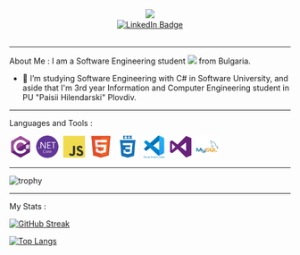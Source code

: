 
<div id="header" align="center">
  <img src="https://media.giphy.com/media/7OMR3y1E9QeYsr9olS/giphy.gif" width="200"/>
  <div id="badges">
  <a href="https://www.linkedin.com/in/antoan-furlanski-815ab7242/">
    <img src="https://img.shields.io/badge/LinkedIn-blue?style=for-the-badge&logo=linkedin&logoColor=white" alt="LinkedIn Badge"/>
  </a>
</div>
  <img src="https://komarev.com/ghpvc/?username=Furlanski11&style=flat-square&color=blue" alt=""/>
</div>


---

About Me :
I am a Software Engineering student <img src="https://media.giphy.com/media/WUlplcMpOCEmTGBtBW/giphy.gif" width="30"> from Bulgaria.
- :telescope: I’m studying Software Engineering with C# in Software University, and aside that I'm 3rd year Information and Computer Engineering student in PU "Paisii Hilendarski" Plovdiv.

---

Languages and Tools :
<div>
  <img src="https://github.com/devicons/devicon/blob/master/icons/csharp/csharp-original.svg" title="Csharp" alt="Csharp" width="40" height="40"/>&nbsp;
  <img src="https://github.com/devicons/devicon/blob/master/icons/dotnetcore/dotnetcore-original.svg" title=".Net" alt=".NetCore" width="40" height="40"/>&nbsp;
  <img src="https://github.com/devicons/devicon/blob/master/icons/javascript/javascript-original.svg" title="JavaScript" alt="JavaScript" width="40" height="40"/>&nbsp;
  <img src="https://github.com/devicons/devicon/blob/master/icons/html5/html5-original.svg" title="HTML5" alt="HTML" width="40" height="40"/>&nbsp;
  <img src="https://github.com/devicons/devicon/blob/master/icons/css3/css3-plain-wordmark.svg"  title="CSS3" alt="CSS" width="40" height="40"/>&nbsp;
  <img src="https://github.com/devicons/devicon/blob/master/icons/vscode/vscode-original-wordmark.svg" title="VScode" alt="VScode" width="40" height="40"/>&nbsp;
  <img src="https://github.com/devicons/devicon/blob/master/icons/visualstudio/visualstudio-plain.svg" title="Vstudio" alt="Vstudio" width="40" height="40"/>&nbsp;
  <img src="https://github.com/devicons/devicon/blob/master/icons/mysql/mysql-original-wordmark.svg" title="MySQL"  alt="MySQL" width="40" height="40"/>&nbsp;
</div>

---

![trophy](https://github-profile-trophy.vercel.app/?username=Furlanski11&theme=juicyfresh)

---


 My Stats :

<a href="https://git.io/streak-stats"><img src="https://github-readme-streak-stats.herokuapp.com?user=Furlanski11&theme=vision-friendly-dark" alt="GitHub Streak" /></a>

[![Top Langs](https://github-readme-stats.vercel.app/api/top-langs/?username=Furlanski11&layout=compact&theme=vision-friendly-dark)](https://github.com/anuraghazra/github-readme-stats)

